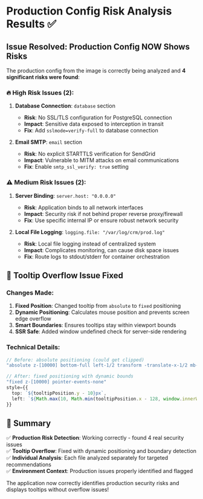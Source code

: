 # Production Config Risk Analysis Results ✅

## Issue Resolved: Production Config NOW Shows Risks

The production config from the image is correctly being analyzed and **4 significant risks were found**:

### 🔥 High Risk Issues (2):
1. **Database Connection**: `database` section
   - **Risk**: No SSL/TLS configuration for PostgreSQL connection
   - **Impact**: Sensitive data exposed to interception in transit
   - **Fix**: Add `sslmode=verify-full` to database connection

2. **Email SMTP**: `email` section  
   - **Risk**: No explicit STARTTLS verification for SendGrid
   - **Impact**: Vulnerable to MITM attacks on email communications
   - **Fix**: Enable `smtp_ssl_verify: true` setting

### ⚠️ Medium Risk Issues (2):
1. **Server Binding**: `server.host: "0.0.0.0"`
   - **Risk**: Application binds to all network interfaces
   - **Impact**: Security risk if not behind proper reverse proxy/firewall
   - **Fix**: Use specific internal IP or ensure robust network security

2. **Local File Logging**: `logging.file: "/var/log/crm/prod.log"`
   - **Risk**: Local file logging instead of centralized system
   - **Impact**: Complicates monitoring, can cause disk space issues
   - **Fix**: Route logs to stdout/stderr for container orchestration

## 🐛 Tooltip Overflow Issue Fixed

### Changes Made:
1. **Fixed Position**: Changed tooltip from `absolute` to `fixed` positioning
2. **Dynamic Positioning**: Calculates mouse position and prevents screen edge overflow
3. **Smart Boundaries**: Ensures tooltips stay within viewport bounds
4. **SSR Safe**: Added window undefined check for server-side rendering

### Technical Details:
```typescript
// Before: absolute positioning (could get clipped)
"absolute z-[10000] bottom-full left-1/2 transform -translate-x-1/2 mb-2"

// After: fixed positioning with dynamic bounds
"fixed z-[10000] pointer-events-none"
style={{
  top: `${tooltipPosition.y - 10}px`,
  left: `${Math.max(10, Math.min(tooltipPosition.x - 128, window.innerWidth - 266))}px`,
}}
```

## 🎯 Summary

✅ **Production Risk Detection**: Working correctly - found 4 real security issues  
✅ **Tooltip Overflow**: Fixed with dynamic positioning and boundary detection  
✅ **Individual Analysis**: Each file analyzed separately for targeted recommendations  
✅ **Environment Context**: Production issues properly identified and flagged  

The application now correctly identifies production security risks and displays tooltips without overflow issues!